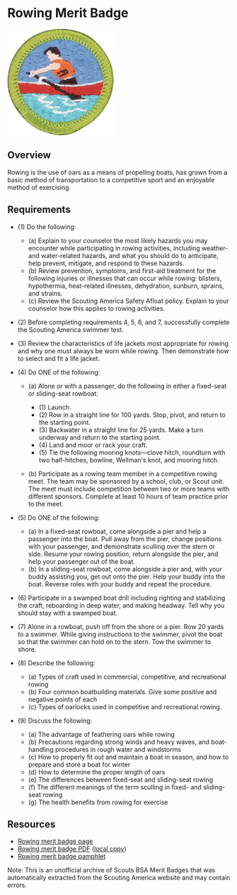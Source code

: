 

# Rowing Merit Badge

![Rowing Merit Badge](images/rowing-merit-badge.jpg)

## Overview



Rowing is the use of oars as a means of propelling boats, has grown from a basic method of transportation to a competitive sport and an enjoyable method of exercising.

## Requirements

* (1) Do the following:
    * (a) Explain to your counselor the most likely hazards you may encounter while participating in rowing activities, including weather- and water-related hazards, and what you should do to anticipate, help prevent, mitigate, and respond to these hazards.
    * (b) Review prevention, symptoms, and first-aid treatment for the following injuries or illnesses that can occur while rowing: blisters, hypothermia, heat-related illnesses, dehydration, sunburn, sprains, and strains.
    * (c) Review the Scouting America Safety Afloat policy. Explain to your counselor how this applies to rowing activities.


* (2) Before completing requirements 4, 5, 6, and 7, successfully complete the Scouting America swimmer test.
* (3) Review the characteristics of life jackets most appropriate for rowing and why one must always be worn while rowing. Then demonstrate how to select and fit a life jacket.
* (4) Do ONE of the following:
    * (a) Alone or with a passenger, do the following in either a fixed-seat or sliding-seat rowboat:
        * (1) Launch.
        * (2) Row in a straight line for 100 yards. Stop, pivot, and return to the starting point.
        * (3) Backwater in a straight line for 25 yards. Make a turn underway and return to the starting point.
        * (4) Land and moor or rack your craft.
        * (5) Tie the following mooring knots—clove hitch, roundturn with two half-hitches, bowline, Wellman's knot, and mooring hitch.


    * (b) Participate as a rowing team member in a competitive rowing meet. The team may be sponsored by a school, club, or Scout unit. The meet must include competition between two or more teams with different sponsors. Complete at least 10 hours of team practice prior to the meet.


* (5) Do ONE of the following:
    * (a) In a fixed-seat rowboat, come alongside a pier and help a passenger into the boat. Pull away from the pier, change positions with your passenger, and demonstrate sculling over the stern or side. Resume your rowing position, return alongside the pier, and help your passenger out of the boat.
    * (b) In a sliding-seat rowboat, come alongside a pier and, with your buddy assisting you, get out onto the pier. Help your buddy into the boat. Reverse roles with your buddy and repeat the procedure.


* (6) Participate in a swamped boat drill including righting and stabilizing the craft, reboarding in deep water, and making headway. Tell why you should stay with a swamped boat.
* (7) Alone in a rowboat, push off from the shore or a pier. Row 20 yards to a swimmer. While giving instructions to the swimmer, pivot the boat so that the swimmer can hold on to the stern. Tow the swimmer to shore.
* (8) Describe the following:
    * (a) Types of craft used in commercial, competitive, and recreational rowing
    * (b) Four common boatbuilding materials. Give some positive and negative points of each
    * (c) Types of oarlocks used in competitive and recreational rowing.


* (9) Discuss the following:
    * (a) The advantage of feathering oars while rowing
    * (b) Precautions regarding strong winds and heavy waves, and boat-handling procedures in rough water and windstorms
    * (c) How to properly fit out and maintain a boat in season, and how to prepare and store a boat for winter
    * (d) How to determine the proper length of oars
    * (e) The differences between fixed-seat and sliding-seat rowing
    * (f) The different meanings of the term sculling in fixed- and sliding-seat rowing
    * (g) The health benefits from rowing for exercise




## Resources

- [Rowing merit badge page](https://www.scouting.org/merit-badges/rowing/)
- [Rowing merit badge PDF](https://filestore.scouting.org/filestore/Merit_Badge_ReqandRes/Pamphlets/Rowing_2025.pdf) ([local copy](files/rowing-merit-badge.pdf))
- [Rowing merit badge pamphlet](https://www.scoutshop.org/bsa-rowing-merit-badge-pamphlet-boy-scouts-of-america-660062.html)

Note: This is an unofficial archive of Scouts BSA Merit Badges that was automatically extracted from the Scouting America website and may contain errors.